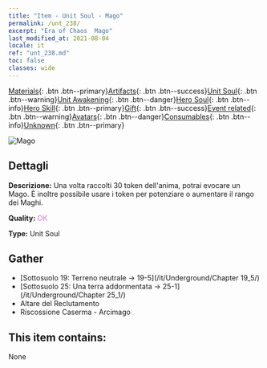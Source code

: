 ```yaml
---
title: "Item - Unit Soul - Mago"
permalink: /unt_238/
excerpt: "Era of Chaos  Mago"
last_modified_at: 2021-08-04
locale: it
ref: "unt_238.md"
toc: false
classes: wide
---
```

 [Materials](/ItemsIT/){: .btn .btn--primary}[Artifacts](/ItemsIT/Artifacts/){: .btn .btn--success}[Unit Soul](/ItemsIT/UnitSoul/){: .btn .btn--warning}[Unit Awakening](/ItemsIT/UnitAwakening/){: .btn .btn--danger}[Hero Soul](/ItemsIT/HeroSoul/){: .btn .btn--info}[Hero Skill](/ItemsIT/HeroSkill/){: .btn .btn--primary}[Gift](/ItemsIT/Gift/){: .btn .btn--success}[Event related](/ItemsIT/Events/){: .btn .btn--warning}[Avatars](/ItemsIT/Avatars/){: .btn .btn--danger}[Consumables](/ItemsIT/Consumables/){: .btn .btn--info}[Unknown](/ItemsIT/Unknown/){: .btn .btn--primary}

 ![Mago](/images/u/ti_dafashi.jpg)

## Dettagli
 **Descrizione:** Una volta raccolti 30 token dell'anima, potrai evocare un Mago. È inoltre possibile usare i token per potenziare o aumentare il rango dei Maghi.

 **Quality:** <span style="color: #DA70D6">OK</span>

 **Type:** Unit Soul

## Gather

*    [Sottosuolo 19: Terreno neutrale -> 19-5](/it/Underground/Chapter 19_5/) 
*    [Sottosuolo 25: Una terra addormentata -> 25-1](/it/Underground/Chapter 25_1/) 
*    Altare del Reclutamento 
*    Riscossione Caserma - Arcimago 

## This item contains:

  None

